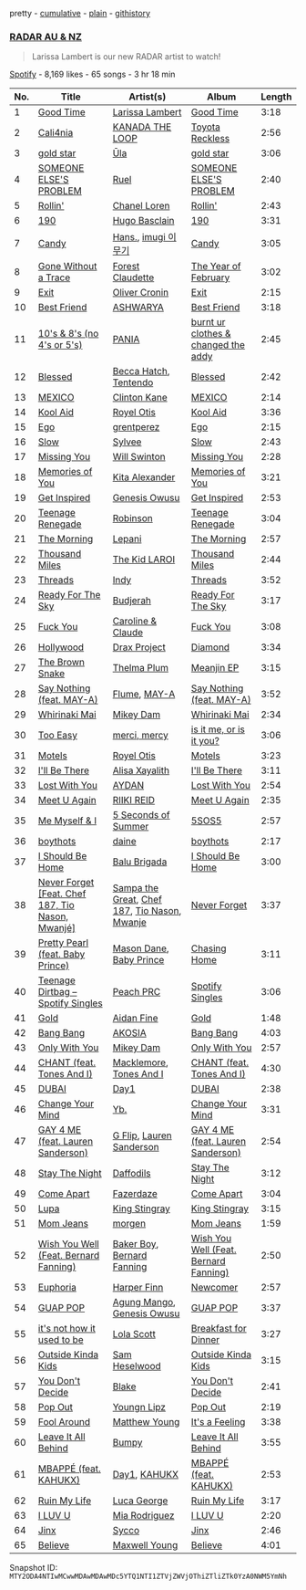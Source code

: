 pretty - [cumulative](/playlists/cumulative/37i9dQZF1DWYIJ3HxqIxIJ.md) - [plain](/playlists/plain/37i9dQZF1DWYIJ3HxqIxIJ) - [githistory](https://github.githistory.xyz/mackorone/spotify-playlist-archive/blob/main/playlists/plain/37i9dQZF1DWYIJ3HxqIxIJ)

### [RADAR AU & NZ](https://open.spotify.com/playlist/37i9dQZF1DWYIJ3HxqIxIJ)

> Larissa Lambert is our new RADAR artist to watch!

[Spotify](https://open.spotify.com/user/spotify) - 8,169 likes - 65 songs - 3 hr 18 min

| No. | Title | Artist(s) | Album | Length |
|---|---|---|---|---|
| 1 | [Good Time](https://open.spotify.com/track/5C5TY76zEvTDPT3FRi6Obs) | [Larissa Lambert](https://open.spotify.com/artist/1tM4ox3QsSpl3R2VwLjJ47) | [Good Time](https://open.spotify.com/album/3D3que0A2F6BVUqmsY2MFh) | 3:18 |
| 2 | [Cali4nia](https://open.spotify.com/track/6eCSJmiVIkFghWbDq6o0AN) | [KANADA THE LOOP](https://open.spotify.com/artist/0memvAGubR0iSAZmXnY4ta) | [Toyota Reckless](https://open.spotify.com/album/7pepybm5eWGHiQStayzHYy) | 2:56 |
| 3 | [gold star](https://open.spotify.com/track/61BvDWK5JRzPhdn0qWqtvR) | [Ūla](https://open.spotify.com/artist/47NHOjhVH9I5BO31wxwpt8) | [gold star](https://open.spotify.com/album/30AyS7pdsIF8h0pOgzfM0G) | 3:06 |
| 4 | [SOMEONE ELSE'S PROBLEM](https://open.spotify.com/track/3yaLVo3UBWXEy9FcHl8kOb) | [Ruel](https://open.spotify.com/artist/5xkAtLTf309LAGZTbvULBn) | [SOMEONE ELSE'S PROBLEM](https://open.spotify.com/album/7yq3G4VS4hSqfSgV4bfWHb) | 2:40 |
| 5 | [Rollin'](https://open.spotify.com/track/1o8aLzMLNpW6wsMpVCpLpy) | [Chanel Loren](https://open.spotify.com/artist/50D6HQtMzB5fH7eXFA3tJK) | [Rollin'](https://open.spotify.com/album/5qVB1w5FpWODqzRjMT3mnN) | 2:43 |
| 6 | [190](https://open.spotify.com/track/3Yl5Lbx1PC7UdVJFAIG342) | [Hugo Basclain](https://open.spotify.com/artist/0AMwJ7ohVHJl0iKC0CpdVG) | [190](https://open.spotify.com/album/0hFGnUbSIHMRq6SnIhOvRT) | 3:31 |
| 7 | [Candy](https://open.spotify.com/track/79hX5auHsaio6gDOQcmeDy) | [Hans.](https://open.spotify.com/artist/41azuh0IUq4g2UPySoYp8A), [imugi 이무기](https://open.spotify.com/artist/2rQUmy9WBe1uoPy8y3Wsy8) | [Candy](https://open.spotify.com/album/1670DOyCe1tpTfBNuOswI9) | 3:05 |
| 8 | [Gone Without a Trace](https://open.spotify.com/track/4fFFpyXVskyIZYV7zi0eoc) | [Forest Claudette](https://open.spotify.com/artist/4d26k6BPR9MhZyTj3g5yEM) | [The Year of February](https://open.spotify.com/album/0zOFA5clNhMCA3ffYcS5RI) | 3:02 |
| 9 | [Exit](https://open.spotify.com/track/3mOVlLxsQ5LHBqPJl4djqU) | [Oliver Cronin](https://open.spotify.com/artist/1dfo9BgmIfeKcAvKieKqiG) | [Exit](https://open.spotify.com/album/0NM4Gbbp3Hz1dj6pulp9R6) | 2:15 |
| 10 | [Best Friend](https://open.spotify.com/track/2gwfFTCzAdIW927SH6x3Pi) | [ASHWARYA](https://open.spotify.com/artist/4meOm0fRIyy8gmJ9QVpGpk) | [Best Friend](https://open.spotify.com/album/3RQfcYVC3DERYdq5AY8iXi) | 3:18 |
| 11 | [10's & 8's \(no 4's or 5's\)](https://open.spotify.com/track/26JfqluzJmS53ICnM7ADP7) | [PANIA](https://open.spotify.com/artist/5amlDCKh0QTWhI6BOMn6Pf) | [burnt ur clothes & changed the addy](https://open.spotify.com/album/1glKNCGA70lAvykhx0Onr2) | 2:45 |
| 12 | [Blessed](https://open.spotify.com/track/5Sqcm0TFvJd0SDDgrWgFSa) | [Becca Hatch](https://open.spotify.com/artist/1ypgMpyZkcMwXMkWuNFwyg), [Tentendo](https://open.spotify.com/artist/3eUpxakSdjFZ5ROQKgfL2W) | [Blessed](https://open.spotify.com/album/5HHocvYdlIP6aEJZ6SDtkn) | 2:42 |
| 13 | [MEXICO](https://open.spotify.com/track/5lM91CtjHLkREYf1CVdcbE) | [Clinton Kane](https://open.spotify.com/artist/7okSU80WTrn4LXlyXYbX3P) | [MEXICO](https://open.spotify.com/album/285ln9j6Hny71rTh3rV65n) | 2:14 |
| 14 | [Kool Aid](https://open.spotify.com/track/4mLGUGw4IWlXs1UbY5QBpP) | [Royel Otis](https://open.spotify.com/artist/5b5bt4mZQpJMoCRbiQ7diH) | [Kool Aid](https://open.spotify.com/album/5yBahiPHetqnjC6oKYMJph) | 3:36 |
| 15 | [Ego](https://open.spotify.com/track/2EDGTV01iqpjgZrVG6IcJ4) | [grentperez](https://open.spotify.com/artist/73BLwSX6gsNeVzS7DgI4xe) | [Ego](https://open.spotify.com/album/1t7JB13GN0Zn5pwGHcKe3i) | 2:15 |
| 16 | [Slow](https://open.spotify.com/track/0TcGDRh3AbdKBQXtAbtp3n) | [Sylvee](https://open.spotify.com/artist/1OmQ8TgrwtDSA6cPVWwUbR) | [Slow](https://open.spotify.com/album/4Vp8RMvNLZHccQxPZKqaj0) | 2:43 |
| 17 | [Missing You](https://open.spotify.com/track/0HxVZLIsHtmANlPe5365CI) | [Will Swinton](https://open.spotify.com/artist/1fUcXY3KcnNvCP2dnF7XCh) | [Missing You](https://open.spotify.com/album/7tZNUkPLh4bj1iDphlnDkV) | 2:28 |
| 18 | [Memories of You](https://open.spotify.com/track/180yjcIvKU1Vx6KifwaTU9) | [Kita Alexander](https://open.spotify.com/artist/3CGuwWgoCYSO5Z72H5G2Ec) | [Memories of You](https://open.spotify.com/album/1ddVg2hiXNHyNZHCkZ1NFh) | 3:21 |
| 19 | [Get Inspired](https://open.spotify.com/track/4Og0uXMYqouN7xOQ7u8jiW) | [Genesis Owusu](https://open.spotify.com/artist/1HvH97rzvCH6lfnLlgyfke) | [Get Inspired](https://open.spotify.com/album/2aBGFRtuLyivUnE2TF1FrD) | 2:53 |
| 20 | [Teenage Renegade](https://open.spotify.com/track/12UFOhdwV1STPKzAI39hUu) | [Robinson](https://open.spotify.com/artist/38CvLGTsjtoloDgv3OKQp8) | [Teenage Renegade](https://open.spotify.com/album/1MbxlBgw83NZbqcJuoAVnd) | 3:04 |
| 21 | [The Morning](https://open.spotify.com/track/6SS1m6gUnH6LhB2eOtBDFM) | [Lepani](https://open.spotify.com/artist/2BP4XXvv9754tQZ0Pumcml) | [The Morning](https://open.spotify.com/album/1Pmmu2U0fv00xXxmZeNBT5) | 2:57 |
| 22 | [Thousand Miles](https://open.spotify.com/track/1r8ZCjfrQxoy2wVaBUbpwg) | [The Kid LAROI](https://open.spotify.com/artist/2tIP7SsRs7vjIcLrU85W8J) | [Thousand Miles](https://open.spotify.com/album/5x23D06mbAdtkU9N9JrZyf) | 2:44 |
| 23 | [Threads](https://open.spotify.com/track/2SJ0exVB6NRWLbdjCsNWAd) | [Indy](https://open.spotify.com/artist/6vxqYQ8aMNtCuks7tVencQ) | [Threads](https://open.spotify.com/album/1SZmDUuIlro250y8TPMMbd) | 3:52 |
| 24 | [Ready For The Sky](https://open.spotify.com/track/3XOX3I1JNdxQNGbMvXjEPY) | [Budjerah](https://open.spotify.com/artist/4hOb2WdQMQWyG6RQAhR7iE) | [Ready For The Sky](https://open.spotify.com/album/6p57HASzXc9WVwpJTb0Pc4) | 3:17 |
| 25 | [Fuck You](https://open.spotify.com/track/3ya4SQXyLuZwqV48lg7GvB) | [Caroline & Claude](https://open.spotify.com/artist/31KYVnV5N4VuzjfBXPZMMl) | [Fuck You](https://open.spotify.com/album/6lFp3yA0QhUIHQOglgic9k) | 3:08 |
| 26 | [Hollywood](https://open.spotify.com/track/5cpkSEJ1TH2TeRp2eNMrlL) | [Drax Project](https://open.spotify.com/artist/6S0IvKlvPMX1RtAYtVpUV8) | [Diamond](https://open.spotify.com/album/4kDP3fZt29eW9rsATj7llc) | 3:34 |
| 27 | [The Brown Snake](https://open.spotify.com/track/1n9rCSKrSfoytMF2AkC1CU) | [Thelma Plum](https://open.spotify.com/artist/0C6qzW0Am8OVyHSoT57fnC) | [Meanjin EP](https://open.spotify.com/album/6k4k7bEh9AWCDAGqVZyzFF) | 3:15 |
| 28 | [Say Nothing \(feat\. MAY\-A\)](https://open.spotify.com/track/424Uwmm1kNW07Ty1nOhSpl) | [Flume](https://open.spotify.com/artist/6nxWCVXbOlEVRexSbLsTer), [MAY\-A](https://open.spotify.com/artist/5J8UACGRZtDb4WdOzo9YJN) | [Say Nothing \(feat\. MAY\-A\)](https://open.spotify.com/album/3QMl37rC1ye7PKRFH7Bgz9) | 3:52 |
| 29 | [Whirinaki Mai](https://open.spotify.com/track/22UVBLb7Gwq5futagSgqJi) | [Mikey Dam](https://open.spotify.com/artist/6U5CUX0APXFzqcfpoXxEyb) | [Whirinaki Mai](https://open.spotify.com/album/0NqWzlJqAeDmJ38FMm6Xv6) | 2:34 |
| 30 | [Too Easy](https://open.spotify.com/track/4AjaZOpRvW2p6LbmkMBVZ8) | [merci, mercy](https://open.spotify.com/artist/524oC8NzSWvqPbwiRkYSLH) | [is it me, or is it you?](https://open.spotify.com/album/4ZSt8gHnOnfHZz4UMsgMH5) | 3:06 |
| 31 | [Motels](https://open.spotify.com/track/1V888fh2JLVzMElr1pEz6Z) | [Royel Otis](https://open.spotify.com/artist/5b5bt4mZQpJMoCRbiQ7diH) | [Motels](https://open.spotify.com/album/59ok1dIXKrSGEuyziyoyfO) | 3:23 |
| 32 | [I'll Be There](https://open.spotify.com/track/1rb3JMv4B08skOrLHhCVuo) | [Alisa Xayalith](https://open.spotify.com/artist/6yI9BJNdoOE6vjbZGoGyGz) | [I'll Be There](https://open.spotify.com/album/2cFaOuix1b5Qh2ySuqy14Y) | 3:11 |
| 33 | [Lost With You](https://open.spotify.com/track/2mk6QhfrmdoAgXzSaDifFx) | [AYDAN](https://open.spotify.com/artist/42QiPMyPh52FgtTOt2ckqs) | [Lost With You](https://open.spotify.com/album/1O2DzjE2xDi53qaKJn3TYw) | 2:54 |
| 34 | [Meet U Again](https://open.spotify.com/track/5olHyFqKwYuX4UNE1bHeBO) | [RIIKI REID](https://open.spotify.com/artist/5E9EpWliOZr1yTJ8A7XSqC) | [Meet U Again](https://open.spotify.com/album/3Wf8JA1DpgNWqFLJEItImP) | 2:35 |
| 35 | [Me Myself & I](https://open.spotify.com/track/78Qk1m8zbvvvrmWH2M1yxT) | [5 Seconds of Summer](https://open.spotify.com/artist/5Rl15oVamLq7FbSb0NNBNy) | [5SOS5](https://open.spotify.com/album/26uA5pGrTovBLxikRsMQJ4) | 2:57 |
| 36 | [boythots](https://open.spotify.com/track/57miWCpd7kX78sbys9uWRg) | [daine](https://open.spotify.com/artist/4lyCoxLN0aW7nJy5rec0tG) | [boythots](https://open.spotify.com/album/4x1k1941BX8jNrxhiI9QYv) | 2:17 |
| 37 | [I Should Be Home](https://open.spotify.com/track/5OpXp5NZvzcIrVuUaFlUHE) | [Balu Brigada](https://open.spotify.com/artist/6O9vGMmTwzihULICPCsNf2) | [I Should Be Home](https://open.spotify.com/album/00btWJDLFEzJHq7EwuBQbM) | 3:00 |
| 38 | [Never Forget \[Feat\. Chef 187, Tio Nason, Mwanjé\]](https://open.spotify.com/track/4pBr2SjDVIxfGkUwvOJLx7) | [Sampa the Great](https://open.spotify.com/artist/7fw0E8WHdG3r9SuPBcGmWk), [Chef 187](https://open.spotify.com/artist/26fSO7cYQ1Txtb8xNi8byv), [Tio Nason](https://open.spotify.com/artist/44vOrGC9wQuBCQIeBUNc1O), [Mwanje](https://open.spotify.com/artist/3BM1y5iZJFNwGFZC8ivubP) | [Never Forget](https://open.spotify.com/album/1TGT83DEhv2ovTITDUQA2q) | 3:37 |
| 39 | [Pretty Pearl \(feat\. Baby Prince\)](https://open.spotify.com/track/3ilSUoAIBO9bTq4QyzT7qb) | [Mason Dane](https://open.spotify.com/artist/77vYj1iBHh1gao0yd7ryGl), [Baby Prince](https://open.spotify.com/artist/13bLOmOuvVF16DXkFbRC2d) | [Chasing Home](https://open.spotify.com/album/58T4xfwNmLLxvjfqzLZRyK) | 3:11 |
| 40 | [Teenage Dirtbag – Spotify Singles](https://open.spotify.com/track/2Ay91YgsEdMNV8eTzTT5sU) | [Peach PRC](https://open.spotify.com/artist/006j2rer9tZJCYniu7SaWS) | [Spotify Singles](https://open.spotify.com/album/0z8PfudkG3FoO5LrWW4akU) | 3:06 |
| 41 | [Gold](https://open.spotify.com/track/0DQCSRBp86CD934sZeL0Ww) | [Aidan Fine](https://open.spotify.com/artist/0KDjHOiKe5QcKHwpvKb33V) | [Gold](https://open.spotify.com/album/0RynxaOy7XVfYeidwdrEk4) | 1:48 |
| 42 | [Bang Bang](https://open.spotify.com/track/1jpf91ngq4RrkajGFOqaGt) | [AKOSIA](https://open.spotify.com/artist/0Oe5XB0pjnOZZo8snWSHoL) | [Bang Bang](https://open.spotify.com/album/78Df0kziilAoIaCTCvJtdA) | 4:03 |
| 43 | [Only With You](https://open.spotify.com/track/39PEvDhV4y50bAvwbJCtot) | [Mikey Dam](https://open.spotify.com/artist/6U5CUX0APXFzqcfpoXxEyb) | [Only With You](https://open.spotify.com/album/4ybmfKNkrpIXMUQ60FvcDm) | 2:57 |
| 44 | [CHANT \(feat\. Tones And I\)](https://open.spotify.com/track/5BgeAX4HuZdcuCqmu4pIMM) | [Macklemore](https://open.spotify.com/artist/3JhNCzhSMTxs9WLGJJxWOY), [Tones And I](https://open.spotify.com/artist/2NjfBq1NflQcKSeiDooVjY) | [CHANT \(feat\. Tones And I\)](https://open.spotify.com/album/4z2ItYJOliymox1iXbu9gs) | 4:30 |
| 45 | [DUBAI](https://open.spotify.com/track/3DWLH5d8DWVwUmOY5c6TMM) | [Day1](https://open.spotify.com/artist/0iFJbJ7jMv5QAmA6hWm6Ic) | [DUBAI](https://open.spotify.com/album/6AAD0GN8FettJVhoGWejzj) | 2:38 |
| 46 | [Change Your Mind](https://open.spotify.com/track/3KsflPRAapD2s0BrQhtGJT) | [Yb.](https://open.spotify.com/artist/3grUv9qZhOiskIVa9fff8i) | [Change Your Mind](https://open.spotify.com/album/0o1K8adykH3qiKF5bZqOMd) | 3:31 |
| 47 | [GAY 4 ME \(feat\. Lauren Sanderson\)](https://open.spotify.com/track/1ZpcR68PKaoz8DpQDRqFEE) | [G Flip](https://open.spotify.com/artist/4SdIXLzfabqU61iK7SnKAU), [Lauren Sanderson](https://open.spotify.com/artist/06vRrrjT3DBRkhBlXoBdYj) | [GAY 4 ME \(feat\. Lauren Sanderson\)](https://open.spotify.com/album/2ZPgzxiWsWCmCaC9jzNumu) | 2:54 |
| 48 | [Stay The Night](https://open.spotify.com/track/6d7kUzdgmoUARPNpR0vim0) | [Daffodils](https://open.spotify.com/artist/7rd77Dy0EZx6577VFjK13T) | [Stay The Night](https://open.spotify.com/album/438mozSf9BsetYlooJQDMH) | 3:12 |
| 49 | [Come Apart](https://open.spotify.com/track/7uDPHQ8ZRfeqwmYGDGYAio) | [Fazerdaze](https://open.spotify.com/artist/2awB7Ol181cocZcLLNBBAh) | [Come Apart](https://open.spotify.com/album/7HFKrcFsBxZTbDd6kTYowF) | 3:04 |
| 50 | [Lupa](https://open.spotify.com/track/0BdZGPjIfihtxbB8YfGgLe) | [King Stingray](https://open.spotify.com/artist/3hA0yUEuLvjqvxtMlqznDb) | [King Stingray](https://open.spotify.com/album/1I0ZpUzinqCX3rSEgADGJX) | 3:15 |
| 51 | [Mom Jeans](https://open.spotify.com/track/4Q2ccX0e7grpqZal3OuTuX) | [morgen](https://open.spotify.com/artist/6jadsn0j1QjrlJTMiaUJYF) | [Mom Jeans](https://open.spotify.com/album/6a2gZjOyZD9Qg8SaLKLbtt) | 1:59 |
| 52 | [Wish You Well \(Feat\. Bernard Fanning\)](https://open.spotify.com/track/18DoMepvkwmJk4CPH0HCbk) | [Baker Boy](https://open.spotify.com/artist/6Qpa8xhGsGitz4WBf4BkpK), [Bernard Fanning](https://open.spotify.com/artist/0afemm9P2Bb2LL99xHY32n) | [Wish You Well \(Feat\. Bernard Fanning\)](https://open.spotify.com/album/2xd07PANaM6jBT50rfG50U) | 2:50 |
| 53 | [Euphoria](https://open.spotify.com/track/7F4p9HU836tGnUBLwJhHiu) | [Harper Finn](https://open.spotify.com/artist/3CUxThJ21i78mhH1FfH55u) | [Newcomer](https://open.spotify.com/album/1sXxuN4YB7Fisgjmp96l9k) | 2:57 |
| 54 | [GUAP POP](https://open.spotify.com/track/5fO0HCT842t1Uh01mI4hYu) | [Agung Mango](https://open.spotify.com/artist/1XXBwJeXvPE1PdXWjJLuXf), [Genesis Owusu](https://open.spotify.com/artist/1HvH97rzvCH6lfnLlgyfke) | [GUAP POP](https://open.spotify.com/album/3id0ljW668YT6O3feu9wnz) | 3:37 |
| 55 | [it's not how it used to be](https://open.spotify.com/track/5eYJJXpmTUiIBdqnJDongW) | [Lola Scott](https://open.spotify.com/artist/6oU5PNSVWwkSZSXwsOVF3m) | [Breakfast for Dinner](https://open.spotify.com/album/6tCvXIIA6A6zmdtmCq1fiD) | 3:27 |
| 56 | [Outside Kinda Kids](https://open.spotify.com/track/1JEVnEFTbHCRbOkoWlYimI) | [Sam Heselwood](https://open.spotify.com/artist/3NWsg1qe0HyufJEhf1KoI6) | [Outside Kinda Kids](https://open.spotify.com/album/3AhDmGnoaRBKn2IMpUvrji) | 3:15 |
| 57 | [You Don't Decide](https://open.spotify.com/track/1VhH5roSzrRCsQ2ZLvfoj7) | [Blake](https://open.spotify.com/artist/6l1UuAf2YW3fTHB5TyBXVa) | [You Don't Decide](https://open.spotify.com/album/5PM3NjlqA6YBobSRy0nvP4) | 2:41 |
| 58 | [Pop Out](https://open.spotify.com/track/4BK00UVgLXIw7l6UQl8ZQa) | [Youngn Lipz](https://open.spotify.com/artist/36PxHmbx5QrRTpuCaw4FuV) | [Pop Out](https://open.spotify.com/album/4N0UUFDhzOeKHApxy1ZGgx) | 2:19 |
| 59 | [Fool Around](https://open.spotify.com/track/2ryDEDHa7Cj00JhnHknukn) | [Matthew Young](https://open.spotify.com/artist/0EIJLgdMEPVJlnkmjWcx5q) | [It's a Feeling](https://open.spotify.com/album/5XOJym8KkxAs8aSUNHGeYY) | 3:38 |
| 60 | [Leave It All Behind](https://open.spotify.com/track/3qVvrLFBxnn2QwLJp5b6ST) | [Bumpy](https://open.spotify.com/artist/1uAUZi6INPwUJIZw00ElUS) | [Leave It All Behind](https://open.spotify.com/album/7sDIYblX51PE0P5Dd2P4wh) | 3:55 |
| 61 | [MBAPPÉ \(feat\. KAHUKX\)](https://open.spotify.com/track/69ECulmgzH6xt9pZH7bIYz) | [Day1](https://open.spotify.com/artist/0iFJbJ7jMv5QAmA6hWm6Ic), [KAHUKX](https://open.spotify.com/artist/3OkbxDtag6zvVnAaa9YLLC) | [MBAPPÉ \(feat\. KAHUKX\)](https://open.spotify.com/album/0kQpqZ5BSPyA2JF6payfYS) | 2:53 |
| 62 | [Ruin My Life](https://open.spotify.com/track/3078LZDJY0jGDcLupjBFRP) | [Luca George](https://open.spotify.com/artist/3pg3Sp6CAX6gAt0ppey9dA) | [Ruin My Life](https://open.spotify.com/album/7iUpyRmyLJbkHaa1s68f2x) | 3:17 |
| 63 | [I LUV U](https://open.spotify.com/track/1f4hiNCEGip1N4B6QjCAJm) | [Mia Rodriguez](https://open.spotify.com/artist/7Hsfh7YZzoyojYWQeMSHID) | [I LUV U](https://open.spotify.com/album/1u14LWDFohYHEqptZhDo8i) | 2:20 |
| 64 | [Jinx](https://open.spotify.com/track/5K7GTQnANplkwWdznjvZis) | [Sycco](https://open.spotify.com/artist/4meTRfbaVba24HXyBwbKJ0) | [Jinx](https://open.spotify.com/album/1sOBPFuUVC0B1wFvVifEVp) | 2:46 |
| 65 | [Believe](https://open.spotify.com/track/7KSNAoH0zVnpb6bV7xezaX) | [Maxwell Young](https://open.spotify.com/artist/5HONdRTLNvBjlD2LirKp0q) | [Believe](https://open.spotify.com/album/3fphy1gARezaH2Xb96v5kQ) | 4:01 |

Snapshot ID: `MTY2ODA4NTIwMCwwMDAwMDAwMDc5YTQ1NTI1ZTVjZWVjOThiZTliZTk0YzA0NWM5YmNh`
